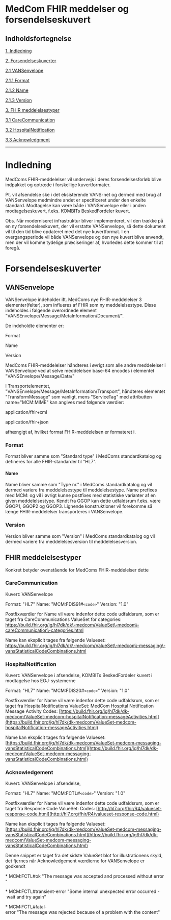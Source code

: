 # MedCom FHIR meddelser og forsendelseskuvert
## Indholdsfortegnelse

[1. Indledning][1]

[2. Forsendelseskuverter][2]

[2.1 VANSenvelope][2.1]

[2.1.1 Format][2.1.1]

[2.1.2 Name][2.1.2]

[2.1.3 Version][2.1.3]

[3. FHIR meddelelsestyper][3]

[3.1 CareCommunication][3.1]

[3.2 HospitalNotification][3.2]

[3.3 Acknowledgment][3.3]

---

# Indledning

MedComs FHIR\-meddelelser vil undervejs i deres forsendelsesforløb blive indpakket og optræde i forskellige kuvertformater.

Pt. vil afsendelse ske i det eksisterende VANS\-net og dermed med brug af VANSenvelope medmindre andet er specificeret under den enkelte standard. Modtagelse kan være både i VANSenvelope eller i anden modtagelseskuvert, f.eks. KOMBITs BeskedFordeler kuvert.

Obs. Når moderniseret infrastruktur bliver implementeret, vil den trække på en ny forsendelseskuvert, der vil erstatte VANSenvelope, så dette dokument vil til den tid blive opdateret med det nye kuvertformat. I en overgangsperiode vil både VANSenvelope og den nye kuvert blive anvendt, men der vil komme tydelige præciseringer af, hvorledes dette kommer til at foregå.

# Forsendelseskuverter

## VANSenvelope

VANSenvelope indeholder ift. MedComs nye FHIR\-meddelelser 3 elementer(felter), som influeres af FHIR som ny meddelelsestype. Disse indeholdes i følgende overordnede element "VANSEnvelope/Message/MetaInformation/Document/".

De indeholdte elementer er:

Format

Name

Version

MedComs FHIR\-meddelelser håndteres i øvrigt som alle andre meddelelser i VANSenvelope ved at selve meddelelsen base\-64 encodes i elementet "VANSEnvelope/Message/Data/"

I Transportelementet, "VANSEnvelope/Message/MetaInformation/Transport", håndteres elementet "TransformMessage" som vanligt, mens "ServiceTag" med attributten name="MCM:MIME" kan angives med følgende værdier:

application/fhir+xml

application/fhir+json

afhængigt af, hvilket format FHIR\-meddelelsen er formateret i.

### Format

Format bliver samme som "Standard type" i MedComs standardkatalog og defineres for alle FHIR\-standarder til "HL7".

#### Name

Name bliver samme som "Type nr." i MedComs standardkatalog og vil dermed variere fra meddelelsestype til meddelelsestype. Name prefixes med MCM: og vil i øvrigt kunne postfixes med statistiske varianter af en given meddelelsestype. Kendt fra GGOP kan dette udfaldsrum f.eks. være GGOP1, GGOP2 og GGOP3. Lignende konstruktioner vil forekomme så længe FHIR\-meddelelser transporteres i VANSenvelope.

### Version

Version bliver samme som "Version" i MedComs standardkatalog og vil dermed variere fra meddelelsesversion til meddelelsesversion.

## FHIR meddelelsestyper

Konkret betyder ovenstående for MedComs FHIR\-meddelelser dette

### CareCommunication

Kuvert: VANSenvelope

Format:  "HL7"
Name:    "MCM:FDIS91#`<code>`"
Version: "1.0"

Postfixværdier for Name vil være indenfor dette code udfaldsrum, som er taget fra CareCommunications ValueSet for categories: https://build.fhir.org/ig/hl7dk/dk\-medcom/ValueSet\-medcom\-careCommunication\-categories.html

Name kan eksplicit tages fra følgende Valueset:  https://build.fhir.org/ig/hl7dk/dk\-medcom/ValueSet\-medcom\-messaging\-vansStatisticalCodeCombinations.html

### HospitalNotification

Kuvert: VANSenvelope i afsendelse, KOMBITs BeskedFordeler kuvert i modtagelse hos EOJ\-systemerne

Format:  "HL7"
Name:    "MCM:FDIS20#`<code>`"
Version: "1.0"

Postfixværdier for Name vil være indenfor dette code udfaldsrum, som er taget fra HospitalNotifications ValueSet: MedCom Hospital Notification Message Activity Codes:  [https://build.fhir.org/ig/hl7dk/dk-medcom/ValueSet-medcom-hospitalNotification-messageActivities.html](https://build.fhir.org/ig/hl7dk/dk-medcom/ValueSet-medcom-hospitalNotification-messageActivities.html)

Name kan eksplicit tages fra følgende Valueset: [https://build.fhir.org/ig/hl7dk/dk-medcom/ValueSet-medcom-messaging-vansStatisticalCodeCombinations.html](https://build.fhir.org/ig/hl7dk/dk-medcom/ValueSet-medcom-messaging-vansStatisticalCodeCombinations.html)

### Acknowledgement

Kuvert: VANSenvelope i afsendelse,

Format:  "HL7"
Name:    "MCM:FCTL#`<code>`"
Version: "1.0"

Postfixværdier for Name vil være indenfor dette code udfaldsrum, som er taget fra Response Code ValueSet: Codes:  [http://hl7.org/fhir/R4/valueset-response-code.html](http://hl7.org/fhir/R4/valueset-response-code.html)

Name kan eksplicit tages fra følgende Valueset: [https://build.fhir.org/ig/hl7dk/dk-medcom/ValueSet-medcom-messaging-vansStatisticalCodeCombinations.html](https://build.fhir.org/ig/hl7dk/dk-medcom/ValueSet-medcom-messaging-vansStatisticalCodeCombinations.html)

Denne snippet er taget fra det sidste ValueSet blot for illustrationens skyld, det fjernes når Acknowledgement værdierne for VANSenvelope er godkendt

* MCM:FCTL#ok "The message was accepted and processed without error"

* MCM:FCTL#transient\-error "Some internal unexpected error occurred \- wait and try again"

* MCM:FCTL#fatal\-error "The message was rejected because of a problem with the content"

[1]: https://github.com/hl7dk/dk-medcom/blob/1.0.3-ACK-VANSEnvCodes/input/markdown/MedComs%20FHIR-meddelelser%20og%20forsendelseskuvert%201.1.md/#Indledning
[2]: https://github.com/hl7dk/dk-medcom/blob/1.0.3-ACK-VANSEnvCodes/input/markdown/MedComs%20FHIR-meddelelser%20og%20forsendelseskuvert%201.1.md/#forsendelseskuverter
[2.1]: https://github.com/hl7dk/dk-medcom/blob/1.0.3-ACK-VANSEnvCodes/input/markdown/MedComs%20FHIR-meddelelser%20og%20forsendelseskuvert%201.1.md/#VANSenvelope
[2.1.1]: https://github.com/hl7dk/dk-medcom/blob/1.0.3-ACK-VANSEnvCodes/input/markdown/MedComs%20FHIR-meddelelser%20og%20forsendelseskuvert%201.1.md/#format
[2.1.2]: https://github.com/hl7dk/dk-medcom/blob/1.0.3-ACK-VANSEnvCodes/input/markdown/MedComs%20FHIR-meddelelser%20og%20forsendelseskuvert%201.1.md/#name
[2.1.3]: https://github.com/hl7dk/dk-medcom/blob/1.0.3-ACK-VANSEnvCodes/input/markdown/MedComs%20FHIR-meddelelser%20og%20forsendelseskuvert%201.1.md/#version
[3]: https://github.com/hl7dk/dk-medcom/blob/1.0.3-ACK-VANSEnvCodes/input/markdown/MedComs%20FHIR-meddelelser%20og%20forsendelseskuvert%201.1.md/#fhir-meddelelsestyper
[3.1]: https://github.com/hl7dk/dk-medcom/blob/1.0.3-ACK-VANSEnvCodes/input/markdown/MedComs%20FHIR-meddelelser%20og%20forsendelseskuvert%201.1.md/#carecommunication
[3.2]: https://github.com/hl7dk/dk-medcom/blob/1.0.3-ACK-VANSEnvCodes/input/markdown/MedComs%20FHIR-meddelelser%20og%20forsendelseskuvert%201.1.md/#hospitalnotification
[3.3]: https://github.com/hl7dk/dk-medcom/blob/1.0.3-ACK-VANSEnvCodes/input/markdown/MedComs%20FHIR-meddelelser%20og%20forsendelseskuvert%201.1.md/#acknowledgment
